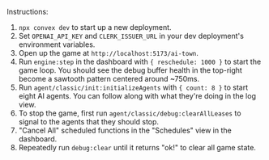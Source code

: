 Instructions:

1. `npx convex dev` to start up a new deployment.
2. Set `OPENAI_API_KEY` and `CLERK_ISSUER_URL` in your dev deployment's environment variables.
3. Open up the game at `http://localhost:5173/ai-town`.
4. Run `engine:step` in the dashboard with `{ reschedule: 1000 }` to start the game loop. You should see the debug buffer health in the top-right become a sawtooth pattern centered around ~750ms.
5. Run `agent/classic/init:initializeAgents` with `{ count: 8 }` to start eight AI agents. You can follow along with what they're doing in the log view.
6. To stop the game, first run `agent/classic/debug:clearAllLeases` to signal to the agents that they should stop.
7. "Cancel All" scheduled functions in the "Schedules" view in the dashboard.
8. Repeatedly run `debug:clear` until it returns "ok!" to clear all game state.
